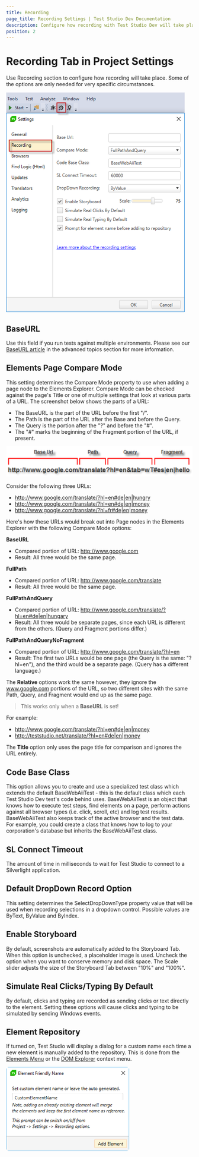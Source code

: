 ```yaml
---
title: Recording
page_title: Recording Settings | Test Studio Dev Documentation
description: Configure how recording with Test Studio Dev will take place
position: 2
---
```

# Recording Tab in Project Settings

Use Recording section to configure how recording will take place. Some of the options are only needed for very specific circumstances.

![Recording Options][1]

## BaseURL

Use this field if you run tests against multiple environments. Please see our <a href="/advanced-topics/recording/base-url" target="_blank">BaseURL article</a> in the advanced topics section for more information.

## Elements Page Compare Mode

This setting determines the Compare Mode property to use when adding a page node to the Elements Explorer. Compare Mode can be checked against the page's Title or one of multiple settings that look at various parts of a URL. The screenshot below shows the parts of a URL:

- The BaseURL is the part of the URL before the first "/".
- The Path is the part of the URL after the Base and before the Query.
- The Query is the portion after the "?" and before the "#".
- The "#" marks the beginning of the Fragment portion of the URL, if present.

![URL][2] 

Consider the following three URLs:

- http://www.google.com/translate/?hl=en#de|en|hungry
- http://www.google.com/translate/?hl=en#de|en|money
- http://www.google.com/translate/?hl=fr#de|en|money

Here's how these URLs would break out into Page nodes in the Elements Explorer with the following Compare Mode options:

**BaseURL**

- Compared portion of URL: http://www.google.com
- Result: All three would be the same page.

**FullPath**

- Compared portion of URL: http://www.google.com/translate
- Result: All three would be the same page.

**FullPathAndQuery**

- Compared portion of URL: http://www.google.com/translate/?hl=en#de|en|hungary
- Result: All three would be separate pages, since each URL is different from the others. (Query and Fragment portions differ.)

**FullPathAndQueryNoFragment**

- Compared portion of URL: http://www.google.com/translate/?hl=en
- Result: The first two URLs would be one page (the Query is the same: "?hl=en"), and the third would be a separate page. (Query has a different language.)

The **Relative** options work the same however, they ignore the www.google.com portions of the URL, so two different sites with the same Path, Query, and Fragment would end up as the same page. 

> This works only when a **BaseURL** is set!

For example:

- http://www.google.com/translate/?hl=en#de|en|money
- http://teststudio.net/translate/?hl=en#de|en|money

The **Title** option only uses the page title for comparison and ignores the URL entirely.

## Code Base Class

This option allows you to create and use a specialized test class which extends the default BaseWebAiiTest - this is the default class which each Test Studio Dev test's code behind uses. BaseWebAiiTest is an object that knows how to execute test steps, find elements on a page, perform actions against all browser types (i.e. click, scroll, etc) and log test results. BaseWebAiiTest also keeps track of the active browser and the test data. For example, you could create a class that knows how to log to your corporation's database but inherits the BaseWebAiiTest class.

## SL Connect Timeout

The amount of time in milliseconds to wait for Test Studio to connect to a Silverlight application.

## Default DropDown Record Option

This setting determines the SelectDropDownType property value that will be used when recording selections in a dropdown control. Possible values are ByText, ByValue and ByIndex.

## Enable Storyboard

By default, screenshots are automatically added to the Storyboard Tab. When this option is unchecked, a placeholder image is used. Uncheck the option when you want to conserve memory and disk space. The Scale slider adjusts the size of the Storyboard Tab between "10%" and "100%".

## Simulate Real Clicks/Typing By Default

By default, clicks and typing are recorded as sending clicks or text directly to the element. Setting these options will cause clicks and typing to be simulated by sending Windows events.

## Element Repository

If turned on, Test Studio will display a dialog for a custom name each time a new element is manually added to the repository. This is done from the <a href="/features/recorder/highlighting-elements" target="_blank">Elements Menu</a> or the <a href="/features/recorder/dom-explorer" target="_blank">DOM Explorer</a> context menu.

![Add Element][3]

[1]: images/recording-options/fig1.png
[2]: images/recording-options/fig2.png
[3]: images/recording-options/fig3.png


